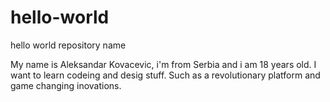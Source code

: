 # hello-world
hello world repository name

My name is Aleksandar Kovacevic, i'm from Serbia and i am 18 years old.
I want to learn codeing and desig stuff.
Such as a revolutionary platform and game changing inovations.
